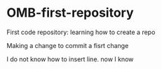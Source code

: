 OMB-first-repository
====================

First code repository: learning how to create a repo

Making a change to commit a fisrt change

I do not know how to insert line. now I know
